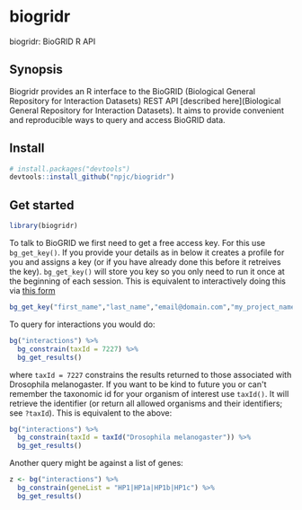 # biogridr
biogridr: BioGRID R API 


## Synopsis

Biogridr provides an R interface to the BioGRID (Biological General Repository for Interaction Datasets) REST API [described here](Biological General Repository for Interaction Datasets). It aims to provide convenient and reproducible ways to query and access BioGRID data.



## Install

```r
# install.packages("devtools")
devtools::install_github("npjc/biogridr")
```

## Get started

```r
library(biogridr)
```

To talk to BioGRID we first need to get a free access key. For this use 
`bg_get_key()`. If you provide your details as in below it creates a profile 
for you and assigns a key (or if you have already done this before it retreives the key). `bg_get_key()` will store you key so you only need to run it once at the beginning of each session. This is equivalent to interactively doing this via [this form](http://webservice.thebiogrid.org/)

```r
bg_get_key("first_name","last_name","email@domain.com","my_project_name")
```

To query for interactions you would do:
```r
bg("interactions") %>%
  bg_constrain(taxId = 7227) %>%
  bg_get_results()
```

where `taxId = 7227` constrains the results returned to those associated with Drosophila melanogaster. If you want to be kind to future you or can't remember the taxonomic id for your organism of interest use `taxId()`. It will retrieve the identifier (or return all allowed organisms and their identifiers; see `?taxId`). This is equivalent to the above:
```r
bg("interactions") %>%
  bg_constrain(taxId = taxId("Drosophila melanogaster")) %>%
  bg_get_results()
```

Another query might be against a list of genes:
```r
z <- bg("interactions") %>% 
  bg_constrain(geneList = "HP1|HP1a|HP1b|HP1c") %>% 
  bg_get_results()
```

